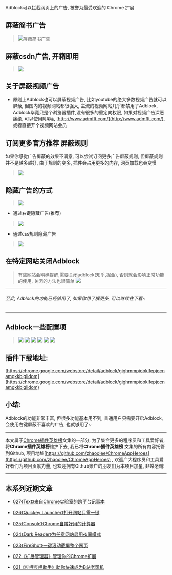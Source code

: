 Adblock可以拦截网页上的广告, 被誉为最受欢迎的 Chrome 扩展

## 屏蔽简书广告
> ![屏蔽简书广告](https://upload-images.jianshu.io/upload_images/3203841-7109d71fac8e25d5.gif?imageMogr2/auto-orient/strip)

## 屏蔽csdn广告, 开箱即用
> ![](https://upload-images.jianshu.io/upload_images/3203841-d41f03c49e18c8a1.gif?imageMogr2/auto-orient/strip)

## 关于屏蔽视频广告
- 原则上Adblock也可以屏蔽视频广告, 比如youtube的绝大多数视频广告就可以屏蔽, 但国内的视频网站都很强大, 主流的视频网站几乎都禁用了Adblock, Adblock毕竟只是个浏览器插件,没有很多的重定向权限, 如果对视频广告深恶痛绝, 可以使用`阿呆喵`, [http://www.admflt.com/](http://www.admflt.com/), 或者直接开个视频网站会员

## 订阅更多官方推荐 屏蔽规则
如果你感觉广告屏蔽的效果不满意, 可以尝试订阅更多广告屏蔽规则, 但屏蔽规则并不是越多越好, 由于规则的变多, 插件会占用更多的内存, 网页加载也会变慢 
> ![](https://upload-images.jianshu.io/upload_images/3203841-547a55c0e274c9e5.gif?imageMogr2/auto-orient/strip)


## 隐藏广告的方式
> ![](https://upload-images.jianshu.io/upload_images/3203841-c7785567486c556e.png?imageMogr2/auto-orient/strip%7CimageView2/2/w/1240)
- 通过右键隐藏广告(推荐)
> ![](https://upload-images.jianshu.io/upload_images/3203841-b8c82b7124d88af0.gif?imageMogr2/auto-orient/strip)
- 通过css规则隐藏广告
> ![](https://upload-images.jianshu.io/upload_images/3203841-dcae90d0007e9b01.gif?imageMogr2/auto-orient/strip)


## 在特定网站关闭Adblock
> 有些网站会明确提醒,需要关闭adblock(知乎,掘金), 否则就会影响正常功能的使用, 关闭的方法也很简单
> ![](https://upload-images.jianshu.io/upload_images/3203841-39b799fc60d92e2f.gif?imageMogr2/auto-orient/strip)
---
###### 至此, Adblock的功能已经够用了, 如果你想了解更多, 可以继续往下看~
---
## Adblock一些配置项
> ![](https://upload-images.jianshu.io/upload_images/3203841-6ec78968e9b2edcb.png?imageMogr2/auto-orient/strip%7CimageView2/2/w/1240)
> ![](https://upload-images.jianshu.io/upload_images/3203841-2a5824905e938b06.png?imageMogr2/auto-orient/strip%7CimageView2/2/w/1240)
> ![](https://upload-images.jianshu.io/upload_images/3203841-5f35ea3ba7d0cd4c.png?imageMogr2/auto-orient/strip%7CimageView2/2/w/1240)
> ![](https://upload-images.jianshu.io/upload_images/3203841-7ca35822de1fd55a.png?imageMogr2/auto-orient/strip%7CimageView2/2/w/1240)
> ![](https://upload-images.jianshu.io/upload_images/3203841-f5a50f47cbbc901f.png?imageMogr2/auto-orient/strip%7CimageView2/2/w/1240)
> ![](https://upload-images.jianshu.io/upload_images/3203841-bf985841c22fa293.png?imageMogr2/auto-orient/strip%7CimageView2/2/w/1240)

## 插件下载地址:
[https://chrome.google.com/webstore/detail/adblock/gighmmpiobklfepjocnamgkkbiglidom](https://chrome.google.com/webstore/detail/adblock/gighmmpiobklfepjocnamgkkbiglidom)


## 小结:

Adblock的功能非常丰富, 但很多功能基本用不到, 普通用户只需要开启Adblock, 会使用右键屏蔽不喜欢的广告, 也就够用了~

---

本文属于[Chrome插件英雄榜](https://www.jianshu.com/nb/27879124)文集的一部分, 为了集合更多的程序员和工具爱好者, 将**Chrome插件英雄榜**维护下去, 我已将**Chrome插件英雄榜** 文集的所有内容托管到Github, 项目地址[https://github.com/zhaoolee/ChromeAppHeroes](https://github.com/zhaoolee/ChromeAppHeroes) , 欢迎广大程序员和工具爱好者们为项目贡献力量, 也欢迎拥有Github账户的朋友们为本项目加星, 非常感谢!

---
## 本系列近期文章

- [027《Text》来自Chrome实验室的跨平台记事本](https://zhaoolee.gitbooks.io/chrome/content/027text300b-lai-zi-chrome-shi-yan-shi-de-kua-ping-tai-ji-shi-ben.html)

- [026《Quickey Launcher》打开网站只需一键](https://zhaoolee.gitbooks.io/chrome/content/026-quickey-launcher300b-da-kai-wang-zhan-zhi-xu-yi-jian.html)

-  [025《Console》Chrome自带好用的计算器](https://zhaoolee.gitbooks.io/chrome/content/025-consolechromezi-dai-de-hao-yong-ji-suan-qi.html)

- [024《Dark Reader》为任意网站启用夜间模式](https://zhaoolee.gitbooks.io/chrome/content/024dark-reader300b-wei-ren-yi-wang-zhan-qi-yong-ye-jian-mo-shi.html)

* [023《FireShot》一键滚动截屏整个网页](https://zhaoolee.gitbooks.io/chrome/content/023fireshot300b-yi-jian-gun-dong-jie-ping-zheng-ge-wang-ye.html)

* [022《扩展管理器》管理你的Chrome扩展](https://zhaoolee.gitbooks.io/chrome/content/022300a-kuo-zhan-guan-li-qi-300b-guan-li-ni-de-chrome-kuo-zhan.html)

* [021《哔哩哔哩助手》助你快速成为B站老司机](https://zhaoolee.gitbooks.io/chrome/content/021300a-bi-li-bi-li-zhu-shou-300b-zhu-ni-kuai-su-cheng-wei-b-zhan-lao-si-ji.html)